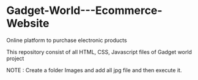 # Gadget-World---Ecommerce-Website
Online platform to purchase electronic products

This repository consist of all HTML, CSS, Javascript files of Gadget world project

NOTE :
Create a folder Images and add all jpg file and then execute it.
